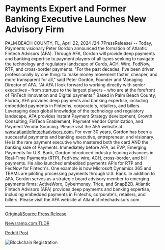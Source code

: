 # Payments Expert and Former Banking Executive Launches New Advisory Firm

PALM BEACH COUNTY, FL, April 22, 2024 /24-7PressRelease/ -- Today, Payments visionary Peter Gordon announced the formation of Atlantic Fintech Advisors (AFA). Through AFA, Gordon will provide deep payments and banking expertise to payment players of all types seeking to navigate the technology and regulatory landscape of Cards, ACH, Wire, FedNow, RTP, and cross-border payments.  "For the past decades, I've been driven professionally by one thing: to make money movement faster, cheaper, and more transparent for all," said Peter Gordon, Founder and Managing Director of AFA. "At AFA I look forward to working directly with senior executives – from startups to the largest players – who are at the forefront of FinTech Innovation and Digital payments."  Based in Palm Beach County, Florida, AFA provides deep payments and banking expertise, including embedded payments in Fintechs, corporate's, retailers, and billers. Leveraging deep global knowledge of the technology and regulatory landscape, AFA provides Instant Payment Strategy development, Growth Consulting, FinTech Enablement, Payment Vendor Optimization, and Payment Vendor Sourcing.   Please visit the AFA website at www.atlanticfintechadvisors.com.  For over 30 years, Gordon has been a successful payments and banking executive, entrepreneur, and visionary. He is the rare payment executive who mastered both the card AND the banking side of Payments. Immediately before AFA, as EVP, Emerging Payments for U.S. Bank, Gordon introduced industry-leading advances in Real-Time Payments (RTP), FedNow, wire, ACH, cross-border, and bill payments. He also launched embedded payments APIs for RTP and FedNow for Fintech's. One example is how Microsoft Dynamics 365 and TEAMs are piloting processing payments through U.S. Bank.  In addition to AFA, Gordon serves as a strategic board advisory member to emerging payments firms: ActiveWorx, Cybermoney, Trice, and SnapB2B.  Atlantic Fintech Advisors (AFA) provides deep payments and banking expertise, including embedded payments in Fintechs, corporate's, retailers, and billers. Please visit the AFA website at Atlanticfintechadvisors.com 

---

[Original/Source Press Release](https://www.24-7pressrelease.com/press-release/510210/payments-expert-and-former-banking-executive-launches-new-advisory-firm)
                    

[Newsramp.com TLDR](https://newsramp.com/curated-news/payments-visionary-peter-gordon-launches-atlantic-fintech-advisors-afa/54a3781a46711cc8488807d005bf5970) 

 



[Reddit Post](https://www.reddit.com/r/Business_NewsRamp/comments/1ca4fah/payments_visionary_peter_gordon_launches_atlantic/) 



![Blockchain Registration](https://cdn.newsramp.app/24-7PressRelease/qrcode/244/22/gulfc4Ki.webp)